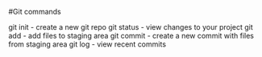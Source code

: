 #Git commands

git init - create a new git repo
git status - view changes to your project
git add - add files to staging area
git commit - create a new commit with files from staging area
git log - view recent commits